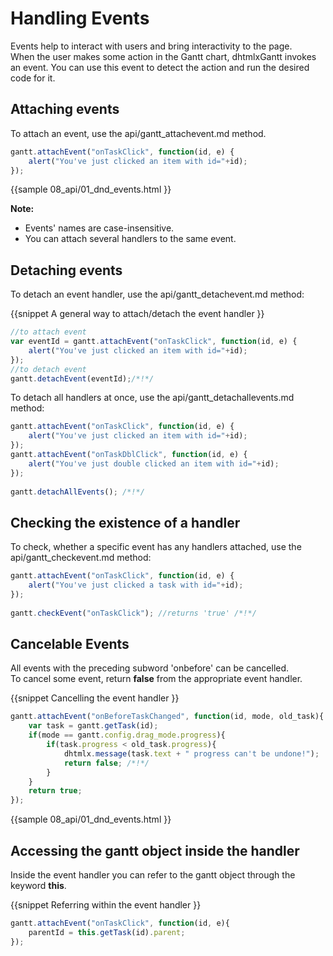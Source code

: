 Handling Events
===================================
Events help to interact with users and bring interactivity to the page.<br>
When the user makes some action in the Gantt chart, dhtmlxGantt invokes an event. You can
use this event to detect the action and run the desired code for it. 



Attaching events
--------------------------------------------
To attach an event, use the api/gantt_attachevent.md method.

~~~js
gantt.attachEvent("onTaskClick", function(id, e) {
    alert("You've just clicked an item with id="+id);
});
~~~
{{sample
	08_api/01_dnd_events.html
}}

**Note:**

- Events' names are case-insensitive.
- You can attach several handlers to the same event.

Detaching events
-------------------------
To detach an event handler, use the api/gantt_detachevent.md method:

{{snippet
A general way to attach/detach the event handler
}}
~~~js
//to attach event
var eventId = gantt.attachEvent("onTaskClick", function(id, e) {
    alert("You've just clicked an item with id="+id);
});
//to detach event
gantt.detachEvent(eventId);/*!*/
~~~

To detach all handlers at once, use the api/gantt_detachallevents.md method:

~~~js
gantt.attachEvent("onTaskClick", function(id, e) {
    alert("You've just clicked an item with id="+id);
});
gantt.attachEvent("onTaskDblClick", function(id, e) {
    alert("You've just double clicked an item with id="+id);
});
 
gantt.detachAllEvents(); /*!*/
~~~

Сhecking the existence of a handler
------------------------------------------
To check, whether a specific event has any handlers attached, use the api/gantt_checkevent.md method:

~~~js
gantt.attachEvent("onTaskClick", function(id, e) {
    alert("You've just clicked a task with id="+id);
});
 
gantt.checkEvent("onTaskClick"); //returns 'true' /*!*/
~~~

Cancelable Events 
-----------------------
All events with the preceding subword 'onbefore' can be cancelled.<br>
To cancel some event, return **false** from the appropriate event handler.

{{snippet
Cancelling the event handler
}}
~~~js
gantt.attachEvent("onBeforeTaskChanged", function(id, mode, old_task){
	var task = gantt.getTask(id);
	if(mode == gantt.config.drag_mode.progress){
		if(task.progress < old_task.progress){
			dhtmlx.message(task.text + " progress can't be undone!");
			return false; /*!*/
		}
	}
	return true;
});
~~~

{{sample
	08_api/01_dnd_events.html
}}


Accessing the gantt object inside the handler
---------------------------------
Inside the event handler you can refer to the gantt object through the keyword **this**. </br>

{{snippet
Referring within the event handler
}}
~~~js
gantt.attachEvent("onTaskClick", function(id, e){
    parentId = this.getTask(id).parent;
});
~~~
